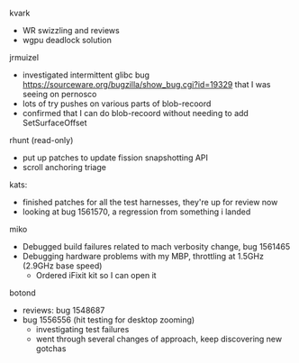 kvark
  * WR swizzling and reviews
  * wgpu deadlock solution

jrmuizel
  * investigated intermittent glibc bug https://sourceware.org/bugzilla/show_bug.cgi?id=19329 that I was seeing on pernosco
  * lots of try pushes on various parts of blob-recoord
  * confirmed that I can do blob-recoord without needing to add SetSurfaceOffset

rhunt (read-only)
  * put up patches to update fission snapshotting API
  * scroll anchoring triage

kats:
  * finished patches for all the test harnesses, they're up for review now
  * looking at bug 1561570, a regression from something i landed

miko
  * Debugged build failures related to mach verbosity change, bug 1561465
  * Debugging hardware problems with my MBP, throttling at 1.5GHz (2.9GHz base speed)
    * Ordered iFixit kit so I can open it

botond
  * reviews: bug 1548687 
  * bug 1556556 (hit testing for desktop zooming) 
    * investigating test failures 
    * went through several changes of approach, keep discovering new gotchas
